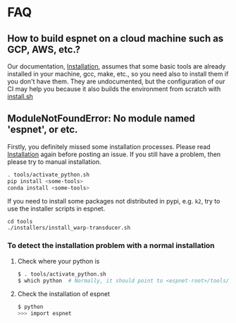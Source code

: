 # FAQ

## How to build espnet on a cloud machine such as GCP, AWS, etc.?

Our documentation, [Installation](./installation.md), assumes that some basic tools are already installed in your machine, gcc, make, etc.,
so you need also to install them if you don't have them. They are undocumented, but the configuration of our CI may help you because it also builds the environment from scratch with [install.sh](https://github.com/espnet/espnet/blob/master/ci/install.sh)


## ModuleNotFoundError: No module named 'espnet', or etc.

Firstly, you definitely missed some installation processes. Please read [Installation](./installation.md) again before posting an issue. If you still have a problem, then please try to manual installation.

```sh
. tools/activate_python.sh
pip install <some-tools>
conda install <some-tools>
```

If you need to install some packages not distributed in pypi, e.g. `k2`, try to use the installer scripts in espnet.

```
cd tools
./installers/install_warp-transducer.sh
```

### To detect the installation problem with a normal installation

1. Check where your python is
   
    ```bash
    $ . tools/activate_python.sh
    $ which python  # Normally, it should point to <espnet-root>/tools/venv
    ```

2. Check the installation of espnet
   
    ```bash
    $ python
    >>> import espnet
    ```
